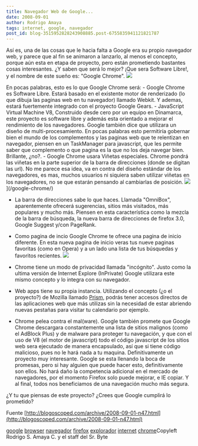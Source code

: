 ```yaml
---
title: Navegador Web de Google...
date: 2008-09-01
author: Rodrigo Amaya
tags: internet, google, navegador
post_id: blog-3515952828243908885.post-6755835941121821787
---
```


Así es, una de las cosas que le hacia falta a Google era su propio
      navegador web, y parece que al fin se animaron a lanzarlo, al menos el concepto, porque aún
      esta en etapa de proyecto, pero están prometiendo bastantes cosas interesantes. ¿Y saben que
      será lo mejor? ¡Que sera Software Libre!, y el nombre de este sueño es: "Google Chrome".
![](http://blogoscoped.com/files/google-chrome.png)

  En pocas palabras, esto es lo que Google Chrome será: - Google Chrome es Software Libre. Estará basado en el existente motor de renderizado (lo que dibuja las paginas web en tu navegador) llamado Webkit. Y ademas, estará fuertemente integrado con el proyecto Google Gears. - JavaScript Virtual Machine V8, Construido desde cero por un equipo en Dinamarca, este proyecto es software libre y además esta orientado a mejorar el rendimiento de los navegadores. Google también dice que utilizara un diseño de multi-procesamiento. En pocas palabras esto permitiría gobernar bien el mundo de los complementos y las paginas web que te relentizan en navegador, piensen en un TaskManager para javascript, que les permite saber que complemento o que pagina es la que no los deja navegar bien. Brillante, ¿no?. - Google Chrome usara Viñetas especiales. Chrome pondrá las viñetas en la parte superior de la barra de direcciones (donde se digitan las url). No me parece esa idea, va en contra del diseño estándar de los navegadores, es mas, muchos usuarios ni siquiera saben utilizar viñetas en los navegadores, no se que estarán pensando al cambiarlas de posición. ![](http://blogoscoped.com/files/google-chrome-tabs.png)](/google-chrome/)

- La barra de direcciones sabe lo que haces. Llamada "OmniBox", aparentemente ofrecerá sugerencias, sitios más visitados, más populares y mucho más. Piensen en esta característica como la mezcla de la barra de búsqueda, la nueva barra de direcciones de firefox 3.0, Google Suggest y/con PageRank.
- Como pagina de incio Google Chrome te ofrece una pagina de inicio diferente. En esta nueva pagina de inicio veras tus nueve paginas favoritas (como en Opera) y a un lado una lista de tus búsquedas y favoritos recientes. [![](http://blogoscoped.com/files/google-chrome-home.png)](http://blogoscoped.com/google-chrome/22)

- Chrome tiene un modo de privacidad llamada "incógnito". Justo como la ultima versión de Internet Explore (InPrivate) Google utilizara este mismo concepto y lo integra con su navegador.
- Web apps tiene su propia instancia. Utilizando el concepto (¿o el proyecto?) de Mozilla llamado [Prism](http://blogoscoped.com/archive/2007-10-26-n61.html), podrás tener accesos directos de las aplicaciones web que más utilizas sin la necesidad de estar abriendo nuevas pestañas para visitar tu calendario por ejemplo.
- Chrome pelea contra el mal(ware). Google también promete que Google Chrome descargara constantemente una lista de sitios malignos (como el AdBlock Plus) y de malware para proteger tu navegación, y que con el uso de V8 (el motor de javascript) todo el código javascript de los sitios web sera ejecutado de manera encapsulado, así que si tiene código malicioso, pues no le hará nada a tu maquina.
 Definitivamente un proyecto muy
      interesante. Google se esta llenando la boca de promesas, pero si hay alguien que puede hacer
      esto, definitivamente son ellos. No hará daño la competencia adicional en el mercado de
      navegadores, por el momento Firefox solo puede mejorar, e IE copiar. Y al final, todos nos
      beneficiamos de una navegación mucho más segura.

¿Y tu que piensas de este
      proyecto? ¿Crees que Google cumplirá lo prometido?

Fuente [http://blogoscoped.com/archive/2008-09-01-n47.html](http://blogoscoped.com/archive/2008-09-01-n47.html)

[google](http://www.blogalaxia.com/tags/google) [browser](http://www.blogalaxia.com/tags/browser) [navegador](http://www.blogalaxia.com/tags/navegador) [firefox](http://www.blogalaxia.com/tags/firefox) [explorador](http://www.blogalaxia.com/tags/explorador) [internet](http://www.blogalaxia.com/tags/internet) [chrome](http://www.blogalaxia.com/tags/chrome)Copyleft Rodrigo S. Amaya
      C. y el staff del Sr. Byte
